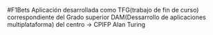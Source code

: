 #F1Bets
Aplicación desarrollada como TFG(trabajo de fin de curso)
correspondiente del Grado superior DAM(Dessarrollo de aplicaciones multiplataforma)
del centro -> CPIFP Alan Turing

